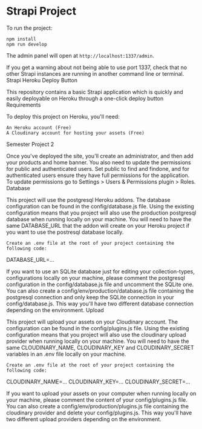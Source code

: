 # Strapi Project

To run the project:

```
npm install
npm run develop
```

The admin panel will open at `http://localhost:1337/admin`.

If you get a warning about not being able to use port 1337, check that no other Strapi instances are running in another command line or terminal.
Strapi Heroku Deploy Button

This repository contains a basic Strapi application which is quickly and easily deployable on Heroku through a one-click deploy button
Requirements

To deploy this project on Heroku, you'll need:

    An Heroku account (Free)
    A Cloudinary account for hosting your assets (Free)

Semester Project 2

Once you've deployed the site, you'll create an administrator, and then add your products and home banner. You also need to update the permissions for public and authenticated users. Set public to find and findone, and for authenticated users ensure they have full permissions for the application. To update permissions go to Settings > Users & Permissions plugin > Roles.
Database

This project will use the postgresql Heroku addons. The database configuration can be found in the config/database.js file. Using the existing configuration means that you project will also use the production postgresql database when running locally on your machine. You will need to have the same DATABASE_URL that the addon will create on your Heroku project if you want to use the postresql database locally.

    Create an .env file at the root of your project containing the following code:

DATABASE_URL=...

If you want to use an SQLite database just for editing your collection-types, configurations locally on your machine, please comment the postgresql configuration in the config/database.js file and uncomment the SQLite one. You can also create a config/env/production/database.js file containing the postgresql connection and only keep the SQLite connection in your config/database.js. This way you'll have two different database connection depending on the environment.
Upload

This project will upload your assets on your Cloudinary account. The configuration can be found in the config/plugins.js file. Using the existing configuration means that you project will also use the cloudinary upload provider when running locally on your machine. You will need to have the same CLOUDINARY_NAME, CLOUDINARY_KEY and CLOUDINARY_SECRET variables in an .env file locally on your machine.

    Create an .env file at the root of your project containing the following code:

CLOUDINARY_NAME=...
CLOUDINARY_KEY=...
CLOUDINARY_SECRET=...

If you want to upload your assets on your computer when running locally on your machine, please comment the content of your config/plugins.js file. You can also create a config/env/production/plugins.js file containing the cloudinary provider and delete your config/plugins.js. This way you'll have two different upload providers depending on the environment.
